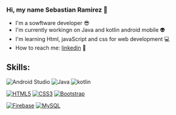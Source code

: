 ### Hi, my name Sebastian Ramirez 👋

  - I'm a sowftware developer :sunglasses:
  - I'm currently workingn on Java and kotlin android mobile :alien:
  - I'm learning Html, javaScript and css for web development :computer:
  - How to reach me: [linkedin](https://www.linkedin.com/in/juan-sebasti%C3%A1n-ram%C3%ADrez-mendoza-677717139/) :incoming_envelope:

## Skills:
![Android Studio](https://img.shields.io/badge/Android_Studio-3DOC84?style=for-the-badge&logo=android-studio&logoColor=white&labelColor=101010)
![Java](https://img.shields.io/badge/Java-E61A1F?style=for-the-badge&logo=java&logoColor=white&labelColor=101010)
![kotlin](https://img.shields.io/badge/kotlin-F2860C?style=for-the-badge&logo=kotlin&logoColor=white&labelColor=101010)</br>

[![HTML5](https://img.shields.io/badge/html5-DB5D26?style=for-the-badge&logo=html5&logoColor=white&labelColor=101010)]()
[![CSS3](https://img.shields.io/badge/CSS3-345FA4?style=for-the-badge&logo=CSS3&logoColor=white&labelColor=101010)]()
[![Bootstrap](https://img.shields.io/badge/Bootstrap-7010EF?style=for-the-badge&logo=Bootstrap&logoColor=white&labelColor=101010)]()</br>

[![Firebase](https://img.shields.io/badge/Firebase-FFCA28?style=for-the-badge&logo=firebase&logoColor=white&labelColor=101010)]()
[![MySQL](https://img.shields.io/badge/MySQL-345FA4?style=for-the-badge&logo=mysql&logoColor=white&labelColor=101010)]()</br>

  
<!--
**JuanRamirezMendoza/JuanRamirezMendoza** is a ✨ _special_ ✨ repository because its `README.md` (this file) appears on your GitHub profile.

Here are some ideas to get you started:

- 🔭 I’m currently working on ...
- 🌱 I’m currently learning ...
- 👯 I’m looking to collaborate on ...
- 🤔 I’m looking for help with ...
- 💬 Ask me about ...
- 📫 How to reach me: ...
- 😄 Pronouns: ...
- ⚡ Fun fact: ...
-->
